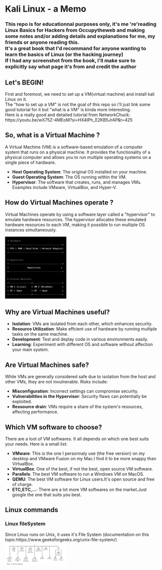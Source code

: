 # **Kali Linux - a Memo**
<h3>
This repo is for educationnal purposes only, it's me 're'reading Linux Basics for Hackers from Occupytheweb and making some notes and/or adding details and explanations for me, my friends or anyone reading this.<br>It's a great book that I'd recommand for anyone wanting to learn the basics of Linux (or the hacking journey)<br>
If I had any screenshot from the book, I'll make sure to explicitly say what page it's from and credit the author
</h3>
<h2>Let's BEGIN!</h2>
<p>First and foremost, we need to set up a VM(virtual machine) and install kali Linux on it.<br>
The "how to set up a VM" is not the goal of this repo so i'll just link some good tutorial for it but "what is a VM" is kinda more interesting.<br>
Here is a really good and detailed tutorial from NetworkChuck:<br> https://youtu.be/wX75Z-4MEoM?si=HX4IPh_E2KB5JrAP&t=425</p>

<h2>So, what is a Virtual Machine ?</h2>
A Virtual Machine (VM) is a software-based emulation of a computer system that runs on a physical machine. It provides the functionality of a physical computer and allows you to run multiple operating systems on a single piece of hardware.<br>

- **Host Operating System**: The original OS installed on your machine.<br>
- **Guest Operating System**: The OS running within the VM.<br>
- **Hypervisor**: The software that creates, runs, and manages VMs. Examples include VMware, VirtualBox, and Hyper-V.<br>

<h2>How do Virtual Machines operate ?</h2>
<p>Virtual Machines operate by using a software layer called a "hypervisor" to emulate hardware resources. The hypervisor allocates these emulated hardware resources to each VM, making it possible to run multiple OS instances simultaneously.
</p>
<img src='./img/1.How_VMs_operate.png' width=40%>

<h2>Why are Virtual Machines useful?</h2>

- **Isolation**: VMs are isolated from each other, which enhances security.<br>
- **Resource Utilization**: Make effcient use of hardware by running multiple tasks on the same machine.<br>
- **Development**: Test and deplay code in various environments easily.<br>
- **Learning**: Experiment with different OS and software without affection your main system.<br>

<h2>Are Virtual Machines safe?</h2>
While VMs are generally considered safe due to isolation from the host and other VMs, they are not invulnerable. Risks include:

- **Misconfiguration**: Incorrect settings can compromise security.<br>
- **Vulnerabilities in the Hypervisor**: Security flaws can potentially be exploited.<br>
- **Ressource drain**: VMs require a share of the system's resources, affecting performance.<br>

<h2>Which VM software to choose?</h2>
There are a loot of VM softwares. It all depends on which one best suits your needs. Here is a small list:

- **VMware**: This is the one I personnaly use (the free version) on my desktop and VMware Fusion on my Mac.I find it to be more snappy than VirtualBox.<br>
- **VirtualBox**: One of the best, if not the best, open source VM software.<br>
- **Parallels**: The best VM software to run a Windows VM on MacOS.<br>
- **QEMU**: The best VM software for Linux users.It's open source and free of charge.<br>
- **ETC,ETC,...**: There are a lot more VM softwares on the market.Just google the one that suits you best.<br>

<h2>Linux commands</h2>
<h3>Linux fileSystem</h3>
Since Linux runs on Unix, it uses it's File System (documentation on this topic:https://www.geeksforgeeks.org/unix-file-system/)<br>
<img src='./img/2.LinuxFilesystem.png' width=40%>
